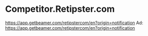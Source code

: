 # Competitor.Retipster.com
https://app.getbeamer.com/retipstercom/en?origin=notification Ad: https://app.getbeamer.com/retipstercom/en?origin=notification
